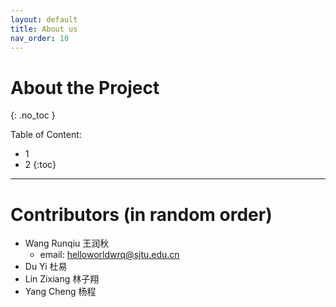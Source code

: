 ```yaml
---
layout: default
title: About us
nav_order: 10
---
```


# About the Project
{: .no_toc }

Table of Content:  
- 1
- 2
{:toc}
---
# Contributors (in random order)
- Wang Runqiu 王润秋 
  - email: helloworldwrq@sjtu.edu.cn
- Du Yi 杜易
- Lin Zixiang 林子翔
- Yang Cheng 杨程
